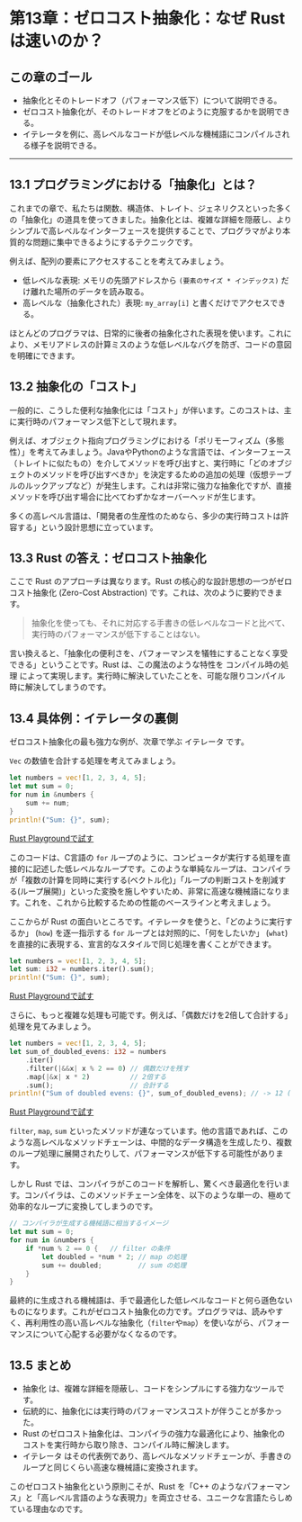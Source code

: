 # 第13章：ゼロコスト抽象化：なぜ Rust は速いのか？

## この章のゴール
- 抽象化とそのトレードオフ（パフォーマンス低下）について説明できる。
- ゼロコスト抽象化が、そのトレードオフをどのように克服するかを説明できる。
- イテレータを例に、高レベルなコードが低レベルな機械語にコンパイルされる様子を説明できる。

---

## 13.1 プログラミングにおける「抽象化」とは？

これまでの章で、私たちは関数、構造体、トレイト、ジェネリクスといった多くの「抽象化」の道具を使ってきました。抽象化とは、複雑な詳細を隠蔽し、よりシンプルで高レベルなインターフェースを提供することで、プログラマがより本質的な問題に集中できるようにするテクニックです。

例えば、配列の要素にアクセスすることを考えてみましょう。

- 低レベルな表現: メモリの先頭アドレスから `(要素のサイズ * インデックス)` だけ離れた場所のデータを読み取る。
- 高レベルな（抽象化された）表現: `my_array[i]` と書くだけでアクセスできる。

ほとんどのプログラマは、日常的に後者の抽象化された表現を使います。これにより、メモリアドレスの計算ミスのような低レベルなバグを防ぎ、コードの意図を明確にできます。

## 13.2 抽象化の「コスト」

一般的に、こうした便利な抽象化には「コスト」が伴います。このコストは、主に実行時のパフォーマンス低下として現れます。

例えば、オブジェクト指向プログラミングにおける「ポリモーフィズム（多態性）」を考えてみましょう。JavaやPythonのような言語では、インターフェース（トレイトに似たもの）を介してメソッドを呼び出すと、実行時に「どのオブジェクトのメソッドを呼び出すべきか」を決定するための追加の処理（仮想テーブルのルックアップなど）が発生します。これは非常に強力な抽象化ですが、直接メソッドを呼び出す場合に比べてわずかなオーバーヘッドが生じます。

多くの高レベル言語は、「開発者の生産性のためなら、多少の実行時コストは許容する」という設計思想に立っています。

## 13.3 Rust の答え：ゼロコスト抽象化

ここで Rust のアプローチは異なります。Rust の核心的な設計思想の一つがゼロコスト抽象化 (Zero-Cost Abstraction) です。これは、次のように要約できます。

> 抽象化を使っても、それに対応する手書きの低レベルなコードと比べて、実行時のパフォーマンスが低下することはない。

言い換えると、「抽象化の便利さを、パフォーマンスを犠牲にすることなく享受できる」ということです。Rust は、この魔法のような特性を コンパイル時の処理 によって実現します。実行時に解決していたことを、可能な限りコンパイル時に解決してしまうのです。

## 13.4 具体例：イテレータの裏側

ゼロコスト抽象化の最も強力な例が、次章で学ぶ イテレータ です。

`Vec` の数値を合計する処理を考えてみましょう。

```rust
let numbers = vec![1, 2, 3, 4, 5];
let mut sum = 0;
for num in &numbers {
    sum += num;
}
println!("Sum: {}", sum);
```
[Rust Playgroundで試す](https://play.rust-lang.org/?version=stable&mode=debug&edition=2021&code=fn%20main%28%29%20%7B%0A%20%20%20%20let%20numbers%20%3D%20vec!%5B1%2C%202%2C%203%2C%204%2C%205%5D%3B%0A%20%20%20%20let%20mut%20sum%20%3D%200%3B%0A%20%20%20%20for%20num%20in%20%26numbers%20%7B%0A%20%20%20%20%20%20%20%20sum%20%2B%3D%20num%3B%0A%20%20%20%20%7D%0A%20%20%20%20println!%28%22Sum%3A%20%7B%7D%22%2C%20sum%29%3B%0A%7D)

このコードは、C言語の `for` ループのように、コンピュータが実行する処理を直接的に記述した低レベルなループです。このような単純なループは、コンパイラが「複数の計算を同時に実行する(ベクトル化)」「ループの判断コストを削減する(ループ展開)」といった変換を施しやすいため、非常に高速な機械語になります。これを、これから比較するための性能のベースラインと考えましょう。

ここからが Rust の面白いところです。イテレータを使うと、「どのように実行するか」 (`how`) を逐一指示する `for` ループとは対照的に、「何をしたいか」 (`what`) を直接的に表現する、宣言的なスタイルで同じ処理を書くことができます。

```rust
let numbers = vec![1, 2, 3, 4, 5];
let sum: i32 = numbers.iter().sum();
println!("Sum: {}", sum);
```
[Rust Playgroundで試す](https://play.rust-lang.org/?version=stable&mode=debug&edition=2021&code=fn%20main%28%29%20%7B%0A%20%20%20%20let%20numbers%20%3D%20vec!%5B1%2C%202%2C%203%2C%204%2C%205%5D%3B%0A%20%20%20%20let%20sum%3A%20i32%20%3D%20numbers.iter%28%29.sum%28%29%3B%0A%20%20%20%20println!%28%22Sum%3A%20%7B%7D%22%2C%20sum%29%3B%0A%7D)

さらに、もっと複雑な処理も可能です。例えば、「偶数だけを2倍して合計する」処理を見てみましょう。

```rust
let numbers = vec![1, 2, 3, 4, 5];
let sum_of_doubled_evens: i32 = numbers
    .iter()
    .filter(|&&x| x % 2 == 0) // 偶数だけを残す
    .map(|&x| x * 2)          // 2倍する
    .sum();                   // 合計する
println!("Sum of doubled evens: {}", sum_of_doubled_evens); // -> 12 ( (2*2) + (4*2) )
```
[Rust Playgroundで試す](https://play.rust-lang.org/?version=stable&mode=debug&edition=2021&code=fn%20main%28%29%20%7B%0A%20%20%20%20let%20numbers%20%3D%20vec!%5B1%2C%202%2C%203%2C%204%2C%205%5D%3B%0A%20%20%20%20let%20sum_of_doubled_evens%3A%20i32%20%3D%20numbers%0A%20%20%20%20%20%20%20%20.iter%28%29%0A%20%20%20%20%20%20%20%20.filter%28%7C%26%26x%7C%20x%20%25%202%20%3D%3D%200%29%20%2F%2F%20%E5%81%B6%E6%95%B0%E3%81%A0%E3%81%91%E3%82%92%E6%AE%8B%E3%81%99%0A%20%20%20%20%20%20%20%20.map%28%7C%26x%7C%20x%20%2A%202%29%20%20%20%20%20%20%20%20%20%20%2F%2F%202%E5%80%8D%E3%81%99%E3%82%8B%0A%20%20%20%20%20%20%20%20.sum%28%29%3B%20%20%20%20%20%20%20%20%20%20%20%20%20%20%20%20%20%20%20%2F%2F%20%E5%90%88%E8%A8%88%E3%81%99%E3%82%8B%0A%20%20%20%20println!%28%22Sum%20of%20doubled%20evens%3A%20%7B%7D%22%2C%20sum_of_doubled_evens%29%3B%20%2F%2F%20-%3E%2012%20%28%20%282*2%29%20%2B%20%284*2%29%20%29%0A%7D)

`filter`, `map`, `sum` といったメソッドが連なっています。他の言語であれば、このような高レベルなメソッドチェーンは、中間的なデータ構造を生成したり、複数のループ処理に展開されたりして、パフォーマンスが低下する可能性があります。

しかし Rust では、コンパイラがこのコードを解析し、驚くべき最適化を行います。コンパイラは、このメソッドチェーン全体を、以下のような単一の、極めて効率的なループに変換してしまうのです。

```rust
// コンパイラが生成する機械語に相当するイメージ
let mut sum = 0;
for num in &numbers {
    if *num % 2 == 0 {   // filter の条件
        let doubled = *num * 2; // map の処理
        sum += doubled;         // sum の処理
    }
}
```

最終的に生成される機械語は、手で最適化した低レベルなコードと何ら遜色ないものになります。これがゼロコスト抽象化の力です。プログラマは、読みやすく、再利用性の高い高レベルな抽象化（`filter`や`map`）を使いながら、パフォーマンスについて心配する必要がなくなるのです。

## 13.5 まとめ

- 抽象化 は、複雑な詳細を隠蔽し、コードをシンプルにする強力なツールです。
- 伝統的に、抽象化には実行時のパフォーマンスコストが伴うことが多かった。
- Rust のゼロコスト抽象化は、コンパイラの強力な最適化により、抽象化のコストを実行時から取り除き、コンパイル時に解決します。
- イテレータ はその代表例であり、高レベルなメソッドチェーンが、手書きのループと同じくらい高速な機械語に変換されます。

このゼロコスト抽象化という原則こそが、Rust を「C++ のようなパフォーマンス」と「高レベル言語のような表現力」を両立させる、ユニークな言語たらしめている理由なのです。

